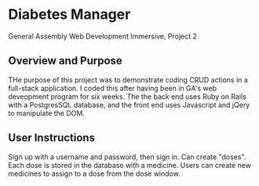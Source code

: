 # Diabetes Manager
General Assembly Web Development Immersive, Project 2

## Overview and Purpose
THe purpose of this project was to demonstrate coding CRUD actions in a full-stack application. I coded this after having been in GA's web deveopment program for six weeks. The the back end uses Ruby on Rails with a PostgresSQL database, and the front end uses Javascript and jQery to manipulate the DOM. 

## User Instructions
Sign up with a username and password, then sign in. Can create "doses". Each dose is stored in the database with a medicine. Users can create new medicines to assign to a dose from the dose window.
